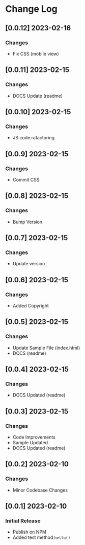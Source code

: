 # Change Log

## [0.0.12] 2023-02-16
### Changes

- Fix CSS (mobile view)

## [0.0.11] 2023-02-15
### Changes

- DOCS Update (readme)

## [0.0.10] 2023-02-15
### Changes

- JS code rafactoring

## [0.0.9] 2023-02-15
### Changes

- Commit CSS  

## [0.0.8] 2023-02-15
### Changes

- Bump Version

## [0.0.7] 2023-02-15
### Changes

- Update version

## [0.0.6] 2023-02-15
### Changes

- Added Copyright  

## [0.0.5] 2023-02-15
### Changes

- Update Sample File (index.html)
- DOCS (readme)

## [0.0.4] 2023-02-15
### Changes

- DOCS Updated (readme)

## [0.0.3] 2023-02-15
### Changes

- Code Improvements 
- Sample Updated 
- DOCS Updated (readme)

## [0.0.2] 2023-02-10
### Changes

- Minor Codebase Changes

## [0.0.1] 2023-02-10
### Initial Release

- Publish on NPM
- Added test method `hello()`
